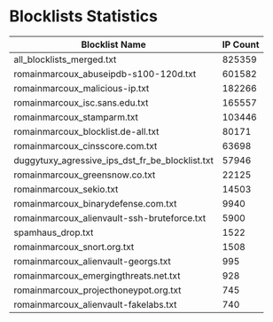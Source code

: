 # Blocklists Statistics
| Blocklist Name | IP Count |
|----|----|
| all_blocklists_merged.txt | 825359 |
| romainmarcoux_abuseipdb-s100-120d.txt | 601582 |
| romainmarcoux_malicious-ip.txt | 182266 |
| romainmarcoux_isc.sans.edu.txt | 165557 |
| romainmarcoux_stamparm.txt | 103446 |
| romainmarcoux_blocklist.de-all.txt | 80171 |
| romainmarcoux_cinsscore.com.txt | 63698 |
| duggytuxy_agressive_ips_dst_fr_be_blocklist.txt | 57946 |
| romainmarcoux_greensnow.co.txt | 22125 |
| romainmarcoux_sekio.txt | 14503 |
| romainmarcoux_binarydefense.com.txt | 9940 |
| romainmarcoux_alienvault-ssh-bruteforce.txt | 5900 |
| spamhaus_drop.txt | 1522 |
| romainmarcoux_snort.org.txt | 1508 |
| romainmarcoux_alienvault-georgs.txt | 995 |
| romainmarcoux_emergingthreats.net.txt | 928 |
| romainmarcoux_projecthoneypot.org.txt | 745 |
| romainmarcoux_alienvault-fakelabs.txt | 740 |
